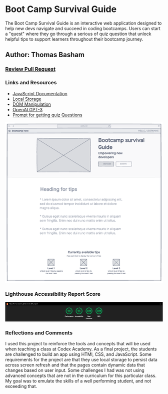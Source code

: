 # Boot Camp Survival Guide

The Boot Camp Survival Guide is an interactive web application designed to help new devs navigate and succeed in coding bootcamps. Users can start a "quest" where they go through a serious of quiz question that unlock helpful tips to support learners throughout their bootcamp journey.

## Author: Thomas Basham

### [Review Pull Request](https://github.com/Thomas-Basham/code-201-project/pull/6)

### Links and Resources

- [JavaScript Documentation](https://developer.mozilla.org/en-US/docs/Web/JavaScript)
- [Local Storage](https://www.w3schools.com/jsref/prop_win_localstorage.asp)
- [DOM Manipulation](https://www.w3schools.com/js/js_htmldom_elements.asp)
- [OpenAI GPT-3](https://openai.com/)
- [Prompt for getting quiz Questions](https://chat.openai.com/share/ac6d1181-f867-4a34-8b19-a29f9cd14102)

![Wire-frame](img/wire-frame.png)

### Lighthouse Accessibility Report Score

![Lighthouse Accessibility Report Score](img/lighthouse-screenshot.png)

### Reflections and Comments

I used this project to reinforce the tools and concepts that will be used when teaching a class at Codex Academy. As a final project, the students are challenged to build an app using HTMl, CSS, and JavaScript. Some requirements for the project are that they use local storage to persist data across screen refresh and that the pages contain dynamic data that changes based on user input. Some challenges I had was not using advanced concepts that are not in the curriculum for this particular class. My goal was to emulate the skills of a well performing student, and not exceeding that.
